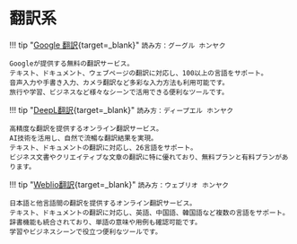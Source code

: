 # 翻訳系

!!! tip "[Google 翻訳](https://translate.google.co.jp/?hl=ja){target=_blank}"
    ```
    読み方：グーグル ホンヤク
    ```
    
    Googleが提供する無料の翻訳サービス。  
    テキスト、ドキュメント、ウェブページの翻訳に対応し、100以上の言語をサポート。  
    音声入力や手書き入力、カメラ翻訳など多彩な入力方法も利用可能です。  
    旅行や学習、ビジネスなど様々なシーンで活用できる便利なツールです。

!!! tip "[DeepL翻訳](https://www.deepl.com/ja/translator){target=_blank}"
    ```
    読み方：ディープエル ホンヤク
    ```
      
    高精度な翻訳を提供するオンライン翻訳サービス。  
    AI技術を活用し、自然で流暢な翻訳結果を実現。  
    テキスト、ドキュメントの翻訳に対応し、26言語をサポート。  
    ビジネス文書やクリエイティブな文章の翻訳に特に優れており、無料プランと有料プランがあります。

!!! tip "[Weblio翻訳](https://translate.weblio.jp/){target=_blank}"
    ```
    読み方：ウェブリオ ホンヤク
    ```
      
    日本語と他言語間の翻訳を提供するオンライン翻訳サービス。  
    テキスト、ドキュメントの翻訳に対応し、英語、中国語、韓国語など複数の言語をサポート。  
    辞書機能も統合されており、単語の意味や用例も確認可能です。  
    学習やビジネスシーンで役立つ便利なツールです。
